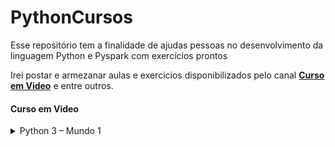 # PythonCursos
Esse repositório tem a finalidade de ajudas pessoas no desenvolvimento da linguagem Python e Pyspark com exercícios prontos

Irei postar e armezanar aulas e exercicios disponibilizados pelo canal **[Curso em Video](https://www.cursoemvideo.com/)** e entre outros.


<h4 align="left">
  Curso em Video
</h4>

<details>
  <summary>Python 3 – Mundo 1</summary>
 </details>
